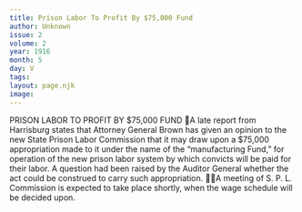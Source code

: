 ```yaml
---
title: Prison Labor To Profit By $75,000 Fund
author: Unknown
issue: 2
volume: 2
year: 1916
month: 5
day: V
tags:
layout: page.njk
image:
---
```

PRISON LABOR TO PROFIT BY $75,000 FUND A late report from Harrisburg states that Attorney General Brown has given an opinion to the new State Prison Labor Commission that it may draw upon a $75,000 appropriation made to it under the name of the “manufacturing Fund,” for operation of the new prison labor system by which convicts will be paid for their labor. A question had been raised by the Auditor General whether the act could be construed to carry such appropriation. A meeting of S. P. L. Commission is expected to take place shortly, when the wage schedule will be decided upon. 
